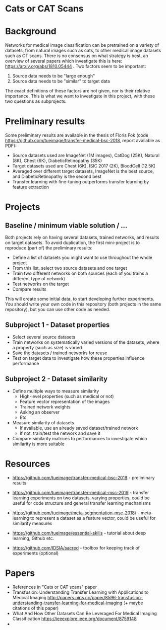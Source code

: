 # Cats or CAT Scans 



# Background

Networks for medical image classification can be pretrained on a variety of datasets, from natural images such as cats, to other medical image datasets such as CT scans. There is no consensus on what strategy is best, an overview of several papers which investigate this is here: https://arxiv.org/abs/1810.05444 . 
Two factors seem to be important:

1) Source data needs to be "large enough" 
2) Source data needs to be "similar" to target data

The exact definitions of these factors are not given, nor is their relative importance. This is what we want to investigate in this project, with these two questions as subprojects.  

# Preliminary results

Some preliminary results are available in the thesis of Floris Fok (code https://github.com/tueimage/transfer-medical-bsc-2018, report available as PDF):
* Source datasets used are ImageNet (1M images), CatDog (25K), Natural (8K), Chest (6K), DiabeticRetinopathy (35K) 
* Target datasets used are Chest (6K), ISIC 2017 (2K), BloodCell (12.5K)
* Averaged over different target datasets, ImageNet is the best source, and DiabeticRetinopathy is the second best 
* Transfer learning with fine-tuning outperforms transfer learning by feature extraction 


# Projects

## Baseline / minimum viable solution / ...  
Both projects rely on having several datasets, trained networks, and results on target datasets. To avoid duplication, the first mini-project is to reproduce (part of) the preliminary results:

* Define a list of datasets you might want to use throughout the whole project
* From this list, select two source datasets and one target
* Train two different networks on both sources (each of you trains a different type of network) 
* Test networks on the target
* Compare results 

This will create some initial data, to start developing further experiments. You should write your own code in this repository (both projects in the same repository), but you can use other code as needed. 


## Subproject 1 - Dataset properties 
* Select several source datasets 
* Train networks on systematically varied versions of the datasets, where a property (such as size) is varied
* Save the datasets / trained networks for reuse
* Test on target data to investigate how these properties influence performance


## Subproject 2 - Dataset similarity
* Define multiple ways to measure similarity
    * High-level properties (such as medical or not) 
    * Feature vector representation of the images
    * Trained network weights
    * Asking an observer
    * Etc
* Measure similarity of datasets 
    * If available, use an already saved dataset/trained network
    * If not, train/test the network and save it
* Compare similarity matrices to performances to investigate which similarity is more suitable




# Resources

* https://github.com/tueimage/transfer-medical-bsc-2018 - preliminary results
* https://github.com/tueimage/transfer-medical-msc-2019 - transfer learning experiments on two datasets, varying properties, could be useful for code structure and general transfer learning mechanisms 
* https://github.com/tueimage/meta-segmentation-msc-2018/ - meta-learning to represent a dataset as a feature vector, could be useful for similarity measures 

* https://github.com/tueimage/essential-skills - tutorial about deep learning, Github etc. 
* https://github.com/IDSIA/sacred - toolbox for keeping track of experiments (optional) 

# Papers

* References in "Cats or CAT scans" paper
* Transfusion: Understanding Transfer Learning with Applications to Medical Imaging http://papers.nips.cc/paper/8596-transfusion-understanding-transfer-learning-for-medical-imaging (+ maybe citations of this paper)
* What And How Other Datasets Can Be Leveraged For Medical Imaging Classification https://ieeexplore.ieee.org/document/8759148
* 


